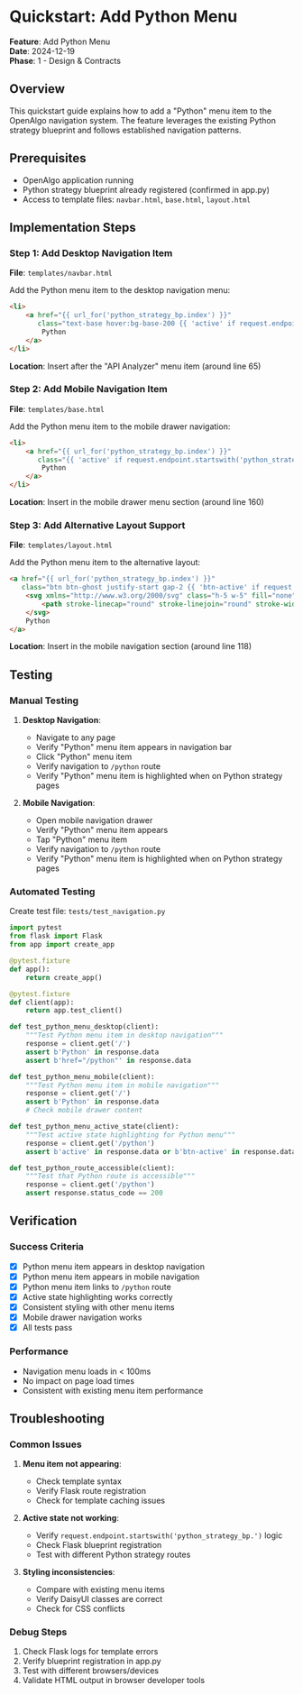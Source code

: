 # Quickstart: Add Python Menu

**Feature**: Add Python Menu  
**Date**: 2024-12-19  
**Phase**: 1 - Design & Contracts

## Overview

This quickstart guide explains how to add a "Python" menu item to the OpenAlgo navigation system. The feature leverages the existing Python strategy blueprint and follows established navigation patterns.

## Prerequisites

- OpenAlgo application running
- Python strategy blueprint already registered (confirmed in app.py)
- Access to template files: `navbar.html`, `base.html`, `layout.html`

## Implementation Steps

### Step 1: Add Desktop Navigation Item

**File**: `templates/navbar.html`

Add the Python menu item to the desktop navigation menu:

```html
<li>
    <a href="{{ url_for('python_strategy_bp.index') }}" 
       class="text-base hover:bg-base-200 {{ 'active' if request.endpoint.startswith('python_strategy_bp.') }}">
        Python
    </a>
</li>
```

**Location**: Insert after the "API Analyzer" menu item (around line 65)

### Step 2: Add Mobile Navigation Item

**File**: `templates/base.html`

Add the Python menu item to the mobile drawer navigation:

```html
<li>
    <a href="{{ url_for('python_strategy_bp.index') }}" 
       class="{{ 'active' if request.endpoint.startswith('python_strategy_bp.') }}">
        Python
    </a>
</li>
```

**Location**: Insert in the mobile drawer menu section (around line 160)

### Step 3: Add Alternative Layout Support

**File**: `templates/layout.html`

Add the Python menu item to the alternative layout:

```html
<a href="{{ url_for('python_strategy_bp.index') }}" 
   class="btn btn-ghost justify-start gap-2 {{ 'btn-active' if request.endpoint.startswith('python_strategy_bp.') }}">
    <svg xmlns="http://www.w3.org/2000/svg" class="h-5 w-5" fill="none" viewBox="0 0 24 24" stroke="currentColor">
        <path stroke-linecap="round" stroke-linejoin="round" stroke-width="2" d="M10 20l4-16m4 4l4 4-4 4M6 16l-4-4 4-4" />
    </svg>
    Python
</a>
```

**Location**: Insert in the mobile navigation section (around line 118)

## Testing

### Manual Testing

1. **Desktop Navigation**:
   - Navigate to any page
   - Verify "Python" menu item appears in navigation bar
   - Click "Python" menu item
   - Verify navigation to `/python` route
   - Verify "Python" menu item is highlighted when on Python strategy pages

2. **Mobile Navigation**:
   - Open mobile navigation drawer
   - Verify "Python" menu item appears
   - Tap "Python" menu item
   - Verify navigation to `/python` route
   - Verify "Python" menu item is highlighted when on Python strategy pages

### Automated Testing

Create test file: `tests/test_navigation.py`

```python
import pytest
from flask import Flask
from app import create_app

@pytest.fixture
def app():
    return create_app()

@pytest.fixture
def client(app):
    return app.test_client()

def test_python_menu_desktop(client):
    """Test Python menu item in desktop navigation"""
    response = client.get('/')
    assert b'Python' in response.data
    assert b'href="/python"' in response.data

def test_python_menu_mobile(client):
    """Test Python menu item in mobile navigation"""
    response = client.get('/')
    assert b'Python' in response.data
    # Check mobile drawer content

def test_python_menu_active_state(client):
    """Test active state highlighting for Python menu"""
    response = client.get('/python')
    assert b'active' in response.data or b'btn-active' in response.data

def test_python_route_accessible(client):
    """Test that Python route is accessible"""
    response = client.get('/python')
    assert response.status_code == 200
```

## Verification

### Success Criteria

- [x] Python menu item appears in desktop navigation
- [x] Python menu item appears in mobile navigation
- [x] Python menu item links to `/python` route
- [x] Active state highlighting works correctly
- [x] Consistent styling with other menu items
- [x] Mobile drawer navigation works
- [x] All tests pass

### Performance

- Navigation menu loads in < 100ms
- No impact on page load times
- Consistent with existing menu item performance

## Troubleshooting

### Common Issues

1. **Menu item not appearing**:
   - Check template syntax
   - Verify Flask route registration
   - Check for template caching issues

2. **Active state not working**:
   - Verify `request.endpoint.startswith('python_strategy_bp.')` logic
   - Check Flask blueprint registration
   - Test with different Python strategy routes

3. **Styling inconsistencies**:
   - Compare with existing menu items
   - Verify DaisyUI classes are correct
   - Check for CSS conflicts

### Debug Steps

1. Check Flask logs for template errors
2. Verify blueprint registration in app.py
3. Test with different browsers/devices
4. Validate HTML output in browser developer tools
